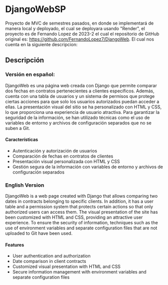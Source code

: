 # DjangoWebSP

Proyecto de MVC de semestres pasados, en donde se implementará de manera local y deployado, el cual se deployara usando "Render", el proyecto es de Fernando Lopez de 2023-2 el cual el repositorio de GitHub original es: https://github.com/FernandoLopez7/DjangoWeb. El cual nos cuenta en la siguiente descripcion:

## Descripción

### Versión en español:

DjangoWeb es una página web creada con Django que permite comparar dos fechas en contratos pertenecientes a clientes específicos. Además, cuenta con una tabla de usuarios y un sistema de permisos que protege ciertas acciones para que solo los usuarios autorizados puedan acceder a ellas. La presentación visual del sitio se ha personalizado con HTML y CSS, lo que proporciona una experiencia de usuario atractiva. Para garantizar la seguridad de la información, se han utilizado técnicas como el uso de variables de entorno y archivos de configuración separados que no se suben a Git.

#### Características

- Autenticación y autorización de usuarios
- Comparación de fechas en contratos de clientes
- Presentación visual personalizada con HTML y CSS
- Gestión segura de la información con variables de entorno y archivos de configuración separados

### English Version

DjangoWeb is a web page created with Django that allows comparing two dates in contracts belonging to specific clients. In addition, it has a user table and a permission system that protects certain actions so that only authorized users can access them. The visual presentation of the site has been customized with HTML and CSS, providing an attractive user experience. To ensure the security of information, techniques such as the use of environment variables and separate configuration files that are not uploaded to Git have been used.

#### Features

- User authentication and authorization
- Date comparison in client contracts
- Customized visual presentation with HTML and CSS
- Secure information management with environment variables and separate configuration files
